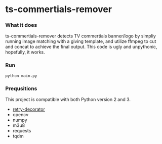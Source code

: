 # ts-commertials-remover
### What it does
ts-commertials-remover detects TV commertials banner/logo by simpliy running image matching with a giving template, and utilize ffmpeg to cut and concat to achieve the final output. This code is ugly and unpythonic, hopefully, it works.
### Run
```
python main.py
```
### Prequsitions
This project is compatible with both Python version 2 and 3.
- [retry-decorator](https://github.com/saltycrane/retry-decorator)
- opencv
- numpy
- m3u8
- requests
- tqdm

